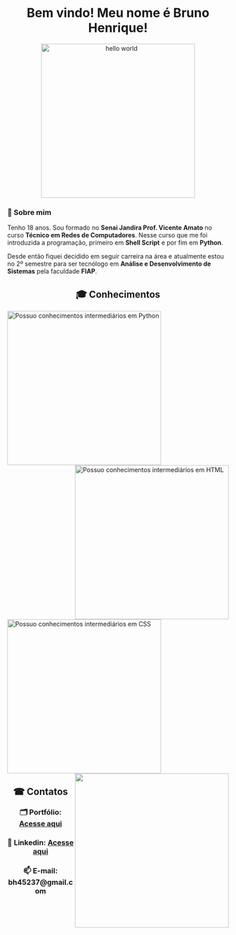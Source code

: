 <div align="center">
  <h1>Bem vindo! Meu nome é Bruno Henrique!</h1>
  <img alt="hello world" width="350" height"350" src="https://media2.giphy.com/media/Qo2dupDib32rkTY4hX/giphy.gif?cid=790b76116bfbcc7bbf86f566e5fbc74316bb2672b3c81491&rid=giphy.gif&ct=s">
</div>  
<h3>👤 Sobre mim</h3>
<p>Tenho 18 anos. Sou formado no <b>Senai Jandira Prof. Vicente Amato</b> no curso <b>Técnico em Redes de Computadores</b>.
Nesse curso que me foi introduzida a programação, primeiro em <b>Shell Script</b> e por fim em <b>Python</b>.</p>
<p>Desde então fiquei decidido em seguir carreira na área e atualmente estou no 2º semestre para ser tecnólogo em <b>Análise e Desenvolvimento de Sistemas</b> pela faculdade <b>FIAP</b>.</p>
<h2 align="center">🎓 Conhecimentos</h2>
<div>
  <img alt="Possuo conhecimentos intermediários em Python" width="350" height"350" src="https://media.discordapp.net/attachments/1012493604599631875/1012796067521253436/python.png">
  <img align="right" alt="Possuo conhecimentos intermediários em HTML" width="350" height"350" src="https://media.discordapp.net/attachments/1012493604599631875/1012797985907818546/HTML.png">
  <img alt="Possuo conhecimentos intermediários em CSS" width="350" height"350" src="https://media.discordapp.net/attachments/1012493604599631875/1012798510262911067/CSS.png">
  <img align="right" width="350" height"350" src="https://media.discordapp.net/attachments/1012493604599631875/1012802275187634246/javascript.png">
</div>
<h2 align="center">☎ Contatos</h2>
<div align="center">
  <h3>🗂 Portfólio: <a href="https://bhs1lva.github.io/Portfolio/">Acesse aqui</a></h3>
  <h3>📘 Linkedin: <a href="https://www.linkedin.com/in/bruno-henrique-902845203/">Acesse aqui</a></h3>
  <h3>📫 E-mail: bh45237@gmail.com</h3>
</div>
